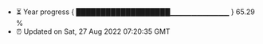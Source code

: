 - ⏳ Year progress { ███████████████████▁▁▁▁▁▁▁▁▁▁▁ } 65.29 %
- ⏰ Updated on Sat, 27 Aug 2022 07:20:35 GMT


